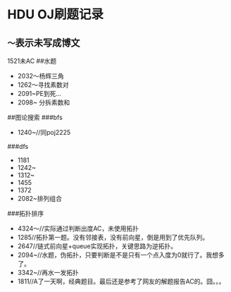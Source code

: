 HDU OJ刷题记录
=============
`～`表示未写成博文
---------------
1521未AC
##水题
* 2032～杨辉三角
* 1262～寻找素数对
* 2091~PE到死...
* 2098~ 分拆素数和

##图论搜索
###bfs
* 1240~//同poj2225

###dfs
* 1181
* 1242~
* 1312~
* 1455
* 1372
* 2082~排列组合

###拓扑排序
* 4324～//实际通过判断出度AC，未使用拓扑
* 1285//拓扑第一题。没有邻接表，没有前向星，倒是用到了优先队列。
* 2647//链式前向星+queue实现拓扑，关键思路为逆拓扑。
* 2094~//水题，伪拓扑，只要判断是不是只有一个点入度为0就行了。我想多了。
* 3342~//再水一发拓扑
* 1811//A了一天啊，经典题目。最后还是参考了网友的解题报告AC的。囧。。。
